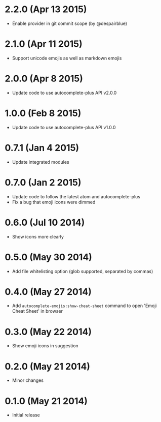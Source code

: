 2.2.0 (Apr 13 2015)
==================

* Enable provider in git commit scope (by @despairblue)

2.1.0 (Apr 11 2015)
==================

* Support unicode emojis as well as markdown emojis

2.0.0 (Apr 8 2015)
==================

* Update code to use autocomplete-plus API v2.0.0

1.0.0 (Feb 8 2015)
==================

* Update code to use autocomplete-plus API v1.0.0

0.7.1 (Jan 4 2015)
==================

* Update integrated modules

0.7.0 (Jan 2 2015)
==================

* Update code to follow the latest atom and autocomplete-plus
* Fix a bug that emoji icons were dimmed

0.6.0 (Jul 10 2014)
===================

* Show icons more clearly

0.5.0 (May 30 2014)
===================

* Add file whitelisting option (glob supported, separated by commas)

0.4.0 (May 27 2014)
===================

* Add ```autocomplete-emojis:show-cheat-sheet``` command to open 'Emoji Cheat Sheet' in browser

0.3.0 (May 22 2014)
===================

* Show emoji icons in suggestion

0.2.0 (May 21 2014)
===================

* Minor changes

0.1.0 (May 21 2014)
===================

* Initial release
